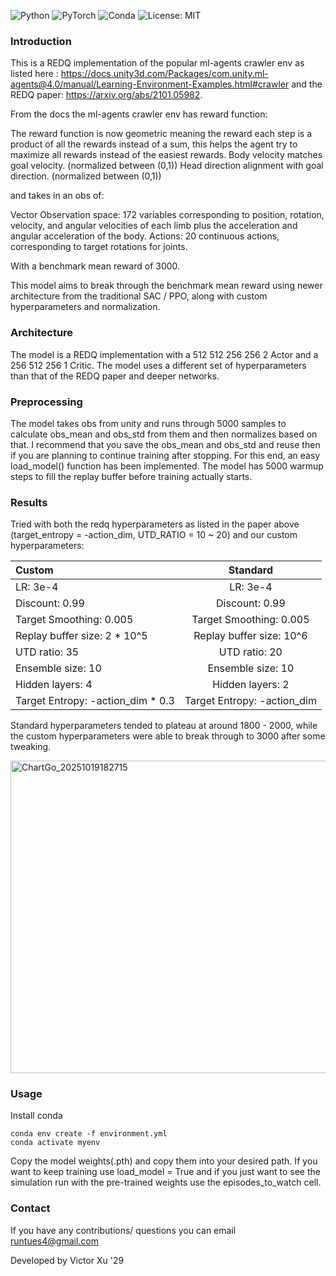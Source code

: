 ![Python](https://img.shields.io/badge/python-3.10+-blue.svg)
![PyTorch](https://img.shields.io/badge/pytorch-2.0+-red.svg)
![Conda](https://img.shields.io/badge/env-conda-green.svg)
![License: MIT](https://img.shields.io/badge/License-MIT-yellow.svg)


### Introduction

This is a REDQ implementation of the popular ml-agents crawler env as listed here : 
https://docs.unity3d.com/Packages/com.unity.ml-agents@4.0/manual/Learning-Environment-Examples.html#crawler
and the REDQ paper: https://arxiv.org/abs/2101.05982.

From the docs the ml-agents crawler env has reward function:

The reward function is now geometric meaning the reward each step is a product of all the rewards instead of a sum, this helps the agent try to maximize all rewards instead of the easiest rewards.
Body velocity matches goal velocity. (normalized between (0,1))
Head direction alignment with goal direction. (normalized between (0,1))

and takes in an obs of:

Vector Observation space: 172 variables corresponding to position, rotation, velocity, and angular velocities of each limb plus the acceleration and angular acceleration of the body.
Actions: 20 continuous actions, corresponding to target rotations for joints.

With a benchmark mean reward of 3000.

This model aims to break through the benchmark mean reward using newer architecture from the traditional SAC / PPO,
along with custom hyperparameters and normalization.

### Architecture
The model is a REDQ implementation with a 512 512 256 256 2 Actor and a 256 512 256 1 Critic.
The model uses a different set of hyperparameters than that of the REDQ paper and deeper networks.
### Preprocessing
The model takes obs from unity and runs through 5000 samples to calculate obs_mean and obs_std from them and then normalizes based on that. I recommend that you save the 
obs_mean and obs_std and reuse then if you are planning to continue training after stopping. For this end, an easy load_model() function has been implemented.
The model has 5000 warmup steps to fill the replay buffer before training actually starts.

### Results
Tried with both the redq hyperparameters as listed in the paper above (target_entropy = -action_dim, UTD_RATIO = 10 ~ 20) and our custom hyperparameters:


| Custom | Standard |
| :-------------- | :-------------: |
| LR: 3e-4   | LR: 3e-4   |
| Discount: 0.99  | Discount: 0.99  |
| Target Smoothing: 0.005  | Target Smoothing: 0.005  |
| Replay buffer size: 2 * 10^5  | Replay buffer size: 10^6 |
| UTD ratio: 35 | UTD ratio: 20  |
| Ensemble size: 10  | Ensemble size: 10  |
| Hidden layers: 4  | Hidden layers: 2  |
| Target Entropy: -action_dim * 0.3  | Target Entropy: -action_dim |

Standard hyperparameters tended to plateau at around 1800 - 2000, while the custom hyperparameters were able to break through to 3000 after some tweaking.


<img width="700" height="500" alt="ChartGo_20251019182715" src="https://github.com/user-attachments/assets/7a4fa017-b539-4cba-ab4f-bf63ebd12c0d" />



### Usage
Install conda 
    
    conda env create -f environment.yml
    conda activate myenv

    
Copy the model weights(.pth) and copy them into your desired path. 
If you want to keep training use load_model = True and if you just want to see the simulation run with the pre-trained weights use the episodes_to_watch cell.

### Contact
If you have any contributions/ questions you can email runtues4@gmail.com

Developed by Victor Xu '29
